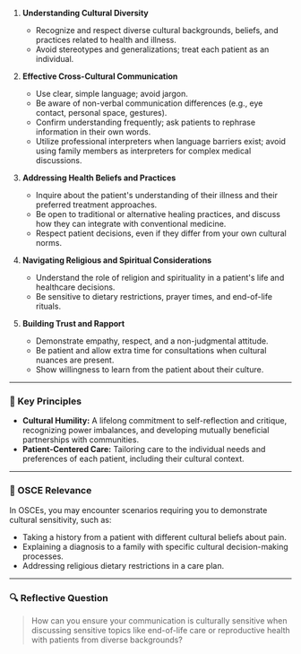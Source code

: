 1. **Understanding Cultural Diversity**
   - Recognize and respect diverse cultural backgrounds, beliefs, and practices related to health and illness.
   - Avoid stereotypes and generalizations; treat each patient as an individual.

2. **Effective Cross-Cultural Communication**
   - Use clear, simple language; avoid jargon.
   - Be aware of non-verbal communication differences (e.g., eye contact, personal space, gestures).
   - Confirm understanding frequently; ask patients to rephrase information in their own words.
   - Utilize professional interpreters when language barriers exist; avoid using family members as interpreters for complex medical discussions.

3. **Addressing Health Beliefs and Practices**
   - Inquire about the patient's understanding of their illness and their preferred treatment approaches.
   - Be open to traditional or alternative healing practices, and discuss how they can integrate with conventional medicine.
   - Respect patient decisions, even if they differ from your own cultural norms.

4. **Navigating Religious and Spiritual Considerations**
   - Understand the role of religion and spirituality in a patient's life and healthcare decisions.
   - Be sensitive to dietary restrictions, prayer times, and end-of-life rituals.

5. **Building Trust and Rapport**
   - Demonstrate empathy, respect, and a non-judgmental attitude.
   - Be patient and allow extra time for consultations when cultural nuances are present.
   - Show willingness to learn from the patient about their culture.

---

### 🧠 Key Principles

- **Cultural Humility:** A lifelong commitment to self-reflection and critique, recognizing power imbalances, and developing mutually beneficial partnerships with communities.
- **Patient-Centered Care:** Tailoring care to the individual needs and preferences of each patient, including their cultural context.

---

### 🎯 OSCE Relevance

In OSCEs, you may encounter scenarios requiring you to demonstrate cultural sensitivity, such as:
- Taking a history from a patient with different cultural beliefs about pain.
- Explaining a diagnosis to a family with specific cultural decision-making processes.
- Addressing religious dietary restrictions in a care plan.

---

### 🔍 Reflective Question

> How can you ensure your communication is culturally sensitive when discussing sensitive topics like end-of-life care or reproductive health with patients from diverse backgrounds?

